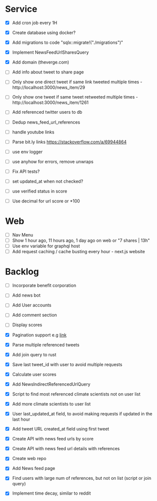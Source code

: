 # Service
- [x] Add cron job every 1H
- [x] Create database using docker?
- [x] Add migrations to code "sqlx::migrate!("./migrations")"
- [x] Implement NewsFeedUrlSharesQuery
- [x] Add domain (theverge.com)
- [ ] Add info about tweet to share page
- [ ] Only show one direct tweet if same link tweeted multiple times - http://localhost:3000/news_item/29
- [ ] Only show one tweet if same tweet retweeted multiple times - http://localhost:3000/news_item/1261
- [ ] Add referenced twitter users to db
- [ ] Dedup news_feed_url_references
- [ ] handle youtube links
- [ ] Parse bit.ly links https://stackoverflow.com/a/69944864
- [ ] use env logger
- [ ] use anyhow for errors, remove unwraps
- [ ] Fix API tests?
- [ ] set updated_at when not checked?
- [ ] use verified status in score
- [ ] Use decimal for url score or *100 



# Web

- [ ] Nav Menu
- [ ] Show 1 hour ago, 11 hours ago, 1 day ago on web or "7 shares | 13h"
- [ ] Use env variable for graphql host
- [ ] Add request caching / cache busting every hour - next.js website

# Backlog

- [ ] Incorporate benefit corporation
- [ ] Add news bot 
- [ ] Add User accounts
- [ ] Add comment section
- [ ] Display scores



- [x] Pagination support e.g [link](https://github.com/ekuinox/mikage/blob/7c96ae27021a6e9236a8408a05ea15efdf59f291/src/twitter.rs)
- [x] Parse multiple referenced tweets
- [x] Add join query to rust
- [x] Save last tweet_id with user to avoid multiple requests
- [x] Calculate user scores
- [x] Add NewsIndirectReferencedUrlQuery
- [x] Script to find most referenced climate scientists not on user list
- [x] Add more climate scientists to user list
- [x] User last_updated_at field, to avoid making requests if updated in the last hour
- [x] Add tweet URL created_at field using first tweet
- [x] Create API with news feed urls by score
- [x] Create API with news feed url details with references
- [x] Create web repo
- [x] Add News feed page
- [x] Find users with large num of references, but not on list (script or join query)
- [x] Implement time decay, similar to reddit

